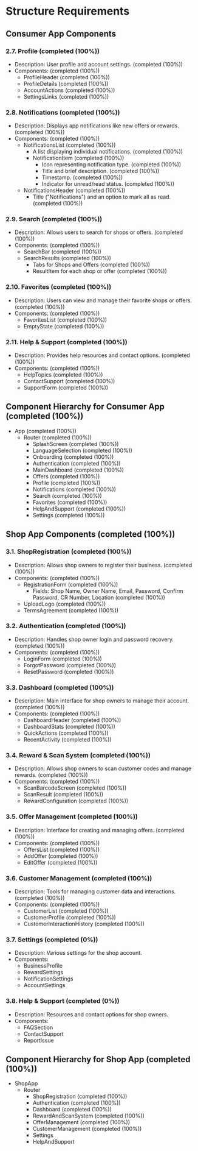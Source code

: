 # Structure Requirements

## Consumer App Components

### 2.7. Profile (completed (100%))

- Description: User profile and account settings. (completed (100%))
- Components: (completed (100%))
  - ProfileHeader (completed (100%))
  - ProfileDetails (completed (100%))
  - AccountActions (completed (100%))
  - SettingsLinks (completed (100%))

### 2.8. Notifications (completed (100%))

- Description: Displays app notifications like new offers or rewards. (completed (100%))
- Components: (completed (100%))
  - NotificationsList (completed (100%))
    - A list displaying individual notifications. (completed (100%))
    - NotificationItem (completed (100%))
      - Icon representing notification type. (completed (100%))
      - Title and brief description. (completed (100%))
      - Timestamp. (completed (100%))
      - Indicator for unread/read status. (completed (100%))
  - NotificationsHeader (completed (100%))
    - Title ("Notifications") and an option to mark all as read. (completed (100%))

### 2.9. Search (completed (100%))

- Description: Allows users to search for shops or offers. (completed (100%))
- Components: (completed (100%))
  - SearchBar (completed (100%))
  - SearchResults (completed (100%))
    - Tabs for Shops and Offers (completed (100%))
    - ResultItem for each shop or offer (completed (100%))

### 2.10. Favorites (completed (100%))

- Description: Users can view and manage their favorite shops or offers. (completed (100%))
- Components: (completed (100%))
  - FavoritesList (completed (100%))
  - EmptyState (completed (100%))

### 2.11. Help & Support (completed (100%))

- Description: Provides help resources and contact options. (completed (100%))
- Components: (completed (100%))
  - HelpTopics (completed (100%))
  - ContactSupport (completed (100%))
  - SupportForm (completed (100%))

## Component Hierarchy for Consumer App (completed (100%))

- App (completed (100%))
  - Router (completed (100%))
    - SplashScreen (completed (100%))
    - LanguageSelection (completed (100%))
    - Onboarding (completed (100%))
    - Authentication (completed (100%))
    - MainDashboard (completed (100%))
    - Offers (completed (100%))
    - Profile (completed (100%))
    - Notifications (completed (100%))
    - Search (completed (100%))
    - Favorites (completed (100%))
    - HelpAndSupport (completed (100%))
    - Settings (completed (100%))

## Shop App Components (completed (100%))

### 3.1. ShopRegistration (completed (100%))

- Description: Allows shop owners to register their business. (completed (100%))
- Components: (completed (100%))
  - RegistrationForm (completed (100%))
    - Fields: Shop Name, Owner Name, Email, Password, Confirm Password, CR Number, Location (completed (100%))
  - UploadLogo (completed (100%))
  - TermsAgreement (completed (100%))

### 3.2. Authentication (completed (100%))

- Description: Handles shop owner login and password recovery. (completed (100%))
- Components: (completed (100%))
  - LoginForm (completed (100%))
  - ForgotPassword (completed (100%))
  - ResetPassword (completed (100%))

### 3.3. Dashboard (completed (100%))

- Description: Main interface for shop owners to manage their account. (completed (100%))
- Components: (completed (100%))
  - DashboardHeader (completed (100%))
  - DashboardStats (completed (100%))
  - QuickActions (completed (100%))
  - RecentActivity (completed (100%))

### 3.4. Reward & Scan System (completed (100%))

- Description: Allows shop owners to scan customer codes and manage rewards. (completed (100%))
- Components: (completed (100%))
  - ScanBarcodeScreen (completed (100%))
  - ScanResult (completed (100%))
  - RewardConfiguration (completed (100%))

### 3.5. Offer Management (completed (100%))

- Description: Interface for creating and managing offers. (completed (100%))
- Components: (completed (100%))
  - OffersList (completed (100%))
  - AddOffer (completed (100%))
  - EditOffer (completed (100%))

### 3.6. Customer Management (completed (100%))

- Description: Tools for managing customer data and interactions. (completed (100%))
- Components: (completed (100%))
  - CustomerList (completed (100%))
  - CustomerProfile (completed (100%))
  - CustomerInteractionHistory (completed (100%))

### 3.7. Settings (completed (0%))

- Description: Various settings for the shop account.
- Components:
  - BusinessProfile
  - RewardSettings
  - NotificationSettings
  - AccountSettings

### 3.8. Help & Support (completed (0%))

- Description: Resources and contact options for shop owners.
- Components:
  - FAQSection
  - ContactSupport
  - ReportIssue

## Component Hierarchy for Shop App (completed (100%))

- ShopApp
  - Router
    - ShopRegistration (completed (100%))
    - Authentication (completed (100%))
    - Dashboard (completed (100%))
    - RewardAndScanSystem (completed (100%))
    - OfferManagement (completed (100%))
    - CustomerManagement (completed (100%))
    - Settings
    - HelpAndSupport

